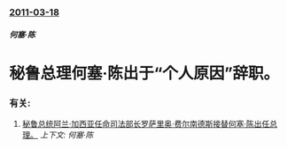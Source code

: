 ### [2011-03-18](/zh/news/2011/03/18/index.md)

##### 何塞·陈
# 秘鲁总理何塞·陈出于“个人原因”辞职。




### 有关:

1. [秘鲁总统阿兰·加西亚任命司法部长罗萨里奥·费尔南德斯接替何塞·陈出任总理。](/zh/news/2011/03/19/秘鲁总统阿兰-加西亚任命司法部长罗萨里奥-费尔南德斯接替何塞-陈出任总理.md) _上下文: 何塞·陈_
